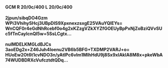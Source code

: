 #### GCM R 20/0c/400 L 20/0c/400
**2jpun/sibqDO4Gzm**<br/>**WPi3VhihySHcj3UBpDIS9XpxnexzsxgE25VAuYQIEYs=**<br/>**WnCQF0r4eGdNhRcebf0o4g2xKZzgVZkXYZfGOEUyBpPxNjZoBziQVvSUc5fTnCayIcnQl5w+5SsLCgtx...**<br/><br/>
**nulMDELKMGLdBJCs**<br/>**3aoEDg2x+Z46Juh4Ioenu2VB6b5BFG+TXDMP2VARJ+o=**<br/>**HUoEw2Ot6t1cvNDO3n/yAtlPc6vlm1MlhHdU9j8Sx9xIAkIA8M8x+pkeWbA74WUDBDRXcVufcztdtQDq...**